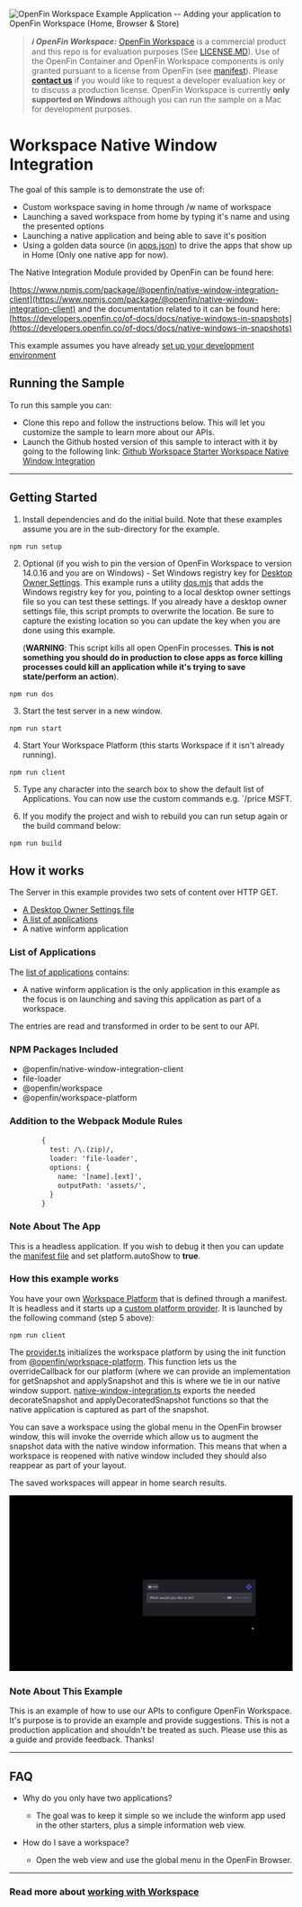 ![OpenFin Workspace Example Application -- Adding your application to OpenFin Workspace (Home, Browser & Store)](../../assets/OpenFin-Workspace-Starter.png)

> **_:information_source: OpenFin Workspace:_** [OpenFin Workspace](https://www.openfin.co/workspace/) is a commercial product and this repo is for evaluation purposes (See [LICENSE.MD](LICENSE.MD)). Use of the OpenFin Container and OpenFin Workspace components is only granted pursuant to a license from OpenFin (see [manifest](public/manifest.fin.json)). Please [**contact us**](https://www.openfin.co/workspace/poc/) if you would like to request a developer evaluation key or to discuss a production license.
> OpenFin Workspace is currently **only supported on Windows** although you can run the sample on a Mac for development purposes.

# Workspace Native Window Integration

The goal of this sample is to demonstrate the use of:

- Custom workspace saving in home through /w name of workspace
- Launching a saved workspace from home by typing it's name and using the presented options
- Launching a native application and being able to save it's position
- Using a golden data source (in [apps.json](./public/common/apps.json)) to drive the apps that show up in Home (Only one native app for now).

The Native Integration Module provided by OpenFin can be found here:

[https://www.npmjs.com/package/@openfin/native-window-integration-client](https://www.npmjs.com/package/@openfin/native-window-integration-client) and the documentation related to it can be found here: [https://developers.openfin.co/of-docs/docs/native-windows-in-snapshots](https://developers.openfin.co/of-docs/docs/native-windows-in-snapshots)

This example assumes you have already [set up your development environment](https://developers.openfin.co/of-docs/docs/set-up-your-dev-environment)

## Running the Sample

To run this sample you can:

- Clone this repo and follow the instructions below. This will let you customize the sample to learn more about our APIs.
- Launch the Github hosted version of this sample to interact with it by going to the following link: [Github Workspace Starter Workspace Native Window Integration](https://start.openfin.co/?manifest=https%3A%2F%2Fbuilt-on-openfin.github.io%2Fworkspace-starter%2Fworkspace%2Fvnext%2Fworkspace-native-window-integration%2Fmanifest.fin.json)

---

## Getting Started

1. Install dependencies and do the initial build. Note that these examples assume you are in the sub-directory for the example.

```shell
npm run setup
```

2. Optional (if you wish to pin the version of OpenFin Workspace to version 14.0.16 and you are on Windows) - Set Windows registry key for [Desktop Owner Settings](https://developers.openfin.co/docs/desktop-owner-settings).
   This example runs a utility [dos.mjs](./scripts/dos.mjs) that adds the Windows registry key for you, pointing to a local desktop owner
   settings file so you can test these settings. If you already have a desktop owner settings file, this script prompts to overwrite the location. Be sure to capture the existing location so you can update the key when you are done using this example.

   (**WARNING**: This script kills all open OpenFin processes. **This is not something you should do in production to close apps as force killing processes could kill an application while it's trying to save state/perform an action**).

```shell
npm run dos
```

3. Start the test server in a new window.

```shell
npm run start
```

4. Start Your Workspace Platform (this starts Workspace if it isn't already running).

```shell
npm run client
```

5. Type any character into the search box to show the default list of Applications.
   You can now use the custom commands e.g. `/price MSFT.

6. If you modify the project and wish to rebuild you can run setup again or the build command below:

```shell
npm run build
```

## How it works

The Server in this example provides two sets of content over HTTP GET.

- [A Desktop Owner Settings file](./public/common/dos.json)
- [A list of applications](./public/common/apps.json)
- A native winform application

### List of Applications

The [list of applications](./public/common/apps.json) contains:

- A native winform application is the only application in this example as the focus is on launching and saving this application as part of a workspace.

The entries are read and transformed in order to be sent to our API.

### NPM Packages Included

- @openfin/native-window-integration-client
- file-loader
- @openfin/workspace
- @openfin/workspace-platform

### Addition to the Webpack Module Rules

```shell
        {
          test: /\.(zip)/,
          loader: 'file-loader',
          options: {
            name: '[name].[ext]',
            outputPath: 'assets/',
          }
        }
```

### Note About The App

This is a headless application. If you wish to debug it then you can update the [manifest file](public/manifest.fin.json) and set platform.autoShow to **true**.

### How this example works

You have your own [Workspace Platform](public/manifest.fin.json) that is defined through a manifest. It is headless and it starts up a [custom platform provider](./public/common/platform/provider.html). It is launched by the following command (step 5 above):

```shell
npm run client
```

The [provider.ts](client/src/provider.ts) initializes the workspace platform by using the init function from [@openfin/workspace-platform](https://www.npmjs.com/package/@openfin/workspace-platform). This function lets us the overrideCallback for our platform (where we can provide an implementation for getSnapshot and applySnapshot and this is where we tie in our native window support. [native-window-integration.ts](client/src/native-window-integration.ts) exports the needed decorateSnapshot and applyDecoratedSnapshot functions so that the native application is captured as part of the snapshot.

You can save a workspace using the global menu in the OpenFin browser window, this will invoke the override which allow us to augment the snapshot data with the native window information. This means that when a workspace is reopened with native window included they should also reappear as part of your layout.

The saved workspaces will appear in home search results.

![Workspace Native Window Integration](./workspace-native-window-integration.gif)

### Note About This Example

This is an example of how to use our APIs to configure OpenFin Workspace. It's purpose is to provide an example and provide suggestions. This is not a production application and shouldn't be treated as such. Please use this as a guide and provide feedback. Thanks!

---

## FAQ

- Why do you only have two applications?

  - The goal was to keep it simple so we include the winform app used in the other starters, plus a simple information web view.

- How do I save a workspace?

  - Open the web view and use the global menu in the OpenFin Browser.

---

### Read more about [working with Workspace](https://developers.openfin.co/of-docs/docs/overview-of-workspace)
